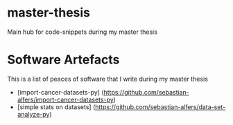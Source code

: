 # master-thesis
Main hub for code-snippets during my master thesis

# Software Artefacts

This is a list of peaces of software that I write during my master thesis

* [import-cancer-datasets-py] (https://github.com/sebastian-alfers/import-cancer-datasets-py)
* [simple stats on datasets] (https://github.com/sebastian-alfers/data-set-analyze-py)
